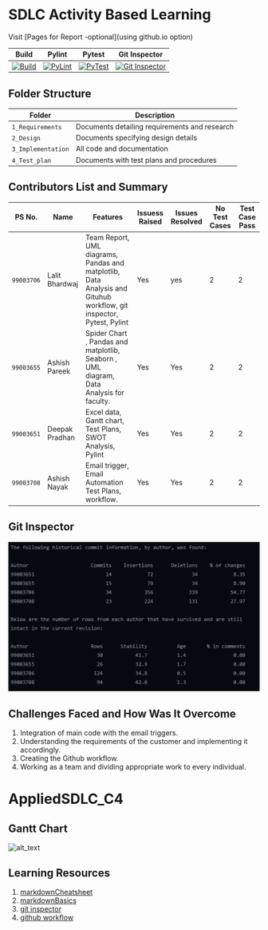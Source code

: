 # SDLC Activity Based Learning

Visit [Pages for Report -optional](using github.io option)

Build | Pylint | Pytest | Git Inspector
------|----------|-------|--------------
[![Build](https://github.com/99003655/AppliedSDLC_C4/actions/workflows/python-app.yml/badge.svg)](https://github.com/99003655/AppliedSDLC_C4/actions/workflows/python-app.yml) | [![PyLint](https://github.com/99003655/AppliedSDLC_C4/actions/workflows/pylint.yml/badge.svg)](https://github.com/99003655/AppliedSDLC_C4/actions/workflows/pylint.yml) | [![PyTest](https://github.com/99003655/AppliedSDLC_C4/actions/workflows/pytest.yml/badge.svg)](https://github.com/99003655/AppliedSDLC_C4/actions/workflows/pytest.yml)| [![Git Inspector](https://github.com/99003655/AppliedSDLC_C4/actions/workflows/gitinspector.yml/badge.svg)](https://github.com/99003655/AppliedSDLC_C4/actions/workflows/gitinspector.yml)


## Folder Structure
Folder             | Description
-------------------| -----------------------------------------
`1_Requirements`   | Documents detailing requirements and research
`2_Design`         | Documents specifying design details
`3_Implementation` | All code and documentation
`4_Test_plan`      | Documents with test plans and procedures

## Contributors List and Summary

PS No. |  Name   |    Features    | Issuess Raised |Issues Resolved|No Test Cases|Test Case Pass
-------|---------|----------------|----------------|---------------|-------------|--------------
`99003706` | Lalit Bhardwaj  |  Team Report, UML diagrams, Pandas and matplotlib, Data Analysis and Gituhub workflow, git inspector, Pytest, Pylint | Yes    | yes   |  2   |  2     
`99003655` | Ashish Pareek  | Spider Chart , Pandas and matplotlib, Seaborn , UML diagram, Data Analysis for faculty.   |  Yes     | Yes  |  2   | 2    
`99003651` | Deepak Pradhan  | Excel data, Gantt chart, Test Plans, SWOT Analysis, Pylint  | Yes     | Yes   | 2  | 2     
`99003708` | Ashish Nayak  | Email trigger, Email Automation Test Plans, workflow.  | Yes   | Yes  | 2   | 2     

## Git Inspector

![alt_text](https://github.com/99003655/AppliedSDLC_C4/blob/main/snap.PNG)

## Challenges Faced and How Was It Overcome

1. Integration of main code with the email triggers.
2. Understanding the requirements of the customer and implementing it accordingly. 
3. Creating the Github workflow.
4. Working as a team and dividing appropriate work to every individual.


# AppliedSDLC_C4


## Gantt Chart

![alt_text](https://github.com/99003655/AppliedSDLC_C4/blob/main/Gantt%20Chart.png)

## Learning Resources
1. [markdownCheatsheet](https://github.com/adam-p/markdown-here/wiki/Markdown-Cheatsheet)
2. [markdownBasics](https://guides.github.com/features/mastering-markdown/)
3. [git inspector](https://github.com/ejwa/gitinspector.git)
4. [github workflow](https://docs.github.com/en/actions/learn-github-action)
